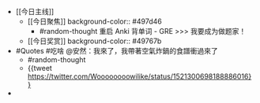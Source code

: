 - [[今日主线]]
	- [[今日聚焦]]
	  background-color:: #497d46
		- #random-thought 重启 Anki 背单词 - GRE >>> 我要成为做题家！
	- [[今日奖赏]]
	  background-color:: #49767b
- #Quotes #吃啥 @安然：我來了，我帶著空氣炸鍋的食譜衝過來了
	- #random-thought
	- {{tweet https://twitter.com/Woooooooowilike/status/1521300698188886016}}
-